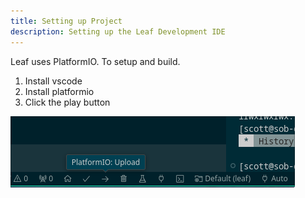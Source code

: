 ```yaml
---
title: Setting up Project
description: Setting up the Leaf Development IDE
---
```


Leaf uses PlatformIO.  To setup and build.

1. Install vscode
2. Install platformio
3. Click the play button

![Upload Image](upload.png)